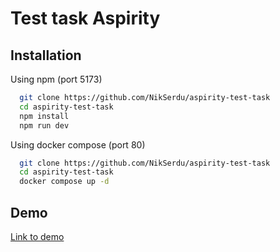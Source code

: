 # Test task Aspirity

## Installation

Using npm (port 5173)

```bash
  git clone https://github.com/NikSerdu/aspirity-test-task
  cd aspirity-test-task
  npm install
  npm run dev
```

Using docker compose (port 80)

```bash
  git clone https://github.com/NikSerdu/aspirity-test-task
  cd aspirity-test-task
  docker compose up -d
```
## Demo
[Link to demo](https://aspirity-test-task.vercel.app/)

